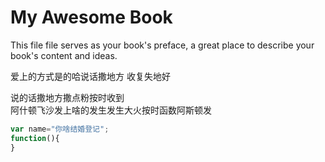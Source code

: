 # My Awesome Book

This file file serves as your book's preface, a great place to describe your book's content and ideas.

爱上的方式是的哈说话撒地方 收复失地好

说的话撒地方撒点粉按时收到  
阿什顿飞沙发上啥的发生发生大火按时函数阿斯顿发

```javascript
var name="你啥结婚登记";
function(){
}
```



